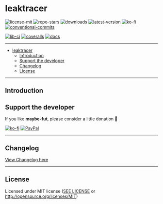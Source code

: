 # leaktracer

[![license-mit](https://img.shields.io/crates/l/leaktracer.svg)](https://opensource.org/licenses/MIT)
[![repo-stars](https://img.shields.io/github/stars/veeso/leaktracer?style=flat)](https://github.com/veeso/leaktracer/stargazers)
[![downloads](https://img.shields.io/crates/d/leaktracer.svg)](https://crates.io/crates/leaktracer)
[![latest-version](https://img.shields.io/crates/v/leaktracer.svg)](https://crates.io/crates/leaktracer)
[![ko-fi](https://img.shields.io/badge/donate-ko--fi-red)](https://ko-fi.com/veeso)
[![conventional-commits](https://img.shields.io/badge/Conventional%20Commits-1.0.0-%23FE5196?logo=conventionalcommits&logoColor=white)](https://conventionalcommits.org)

[![lib-ci](https://github.com/veeso/leaktracer/actions/workflows/cargo.yml/badge.svg)](https://github.com/veeso/leaktracer/actions)
[![coveralls](https://coveralls.io/repos/github/veeso/leaktracer/badge.svg)](https://coveralls.io/github/veeso/leaktracer)
[![docs](https://docs.rs/leaktracer/badge.svg)](https://docs.rs/leaktracer)

---

- [leaktracer](#leaktracer)
  - [Introduction](#introduction)
  - [Support the developer](#support-the-developer)
  - [Changelog](#changelog)
  - [License](#license)

---

## Introduction

## Support the developer

If you like **maybe-fut**, please consider a little donation 🥳

[![ko-fi](https://img.shields.io/badge/Ko--fi-F16061?style=for-the-badge&logo=ko-fi&logoColor=white)](https://ko-fi.com/veeso)
[![PayPal](https://img.shields.io/badge/PayPal-00457C?style=for-the-badge&logo=paypal&logoColor=white)](https://www.paypal.me/chrisintin)

---

## Changelog

[View Changelog here](CHANGELOG.md)

---

## License

Licensed under MIT license ([SEE LICENSE](LICENSE) or <http://opensource.org/licenses/MIT>)
